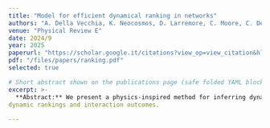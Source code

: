 ```yaml
---
title: "Model for efficient dynamical ranking in networks"
authors: "A. Della Vecchia, K. Neocosmos, D. Larremore, C. Moore, C. De Bacco"
venue: "Physical Review E"
date: 2024/9
year: 2025
paperurl: "https://scholar.google.it/citations?view_op=view_citation&hl=en&user=aaeUheEAAAAJ&citation_for_view=aaeUheEAAAAJ:2osOgNQ5qMEC"   # replace with the actual JMLR URL (or Scholar)
pdf: "/files/papers/ranking.pdf"
selected: true

# Short abstract shown on the publications page (safe folded YAML block)
excerpt: >-
  **Abstract:** We present a physics-inspired method for inferring dynamic rankings in directed temporal networks—networks in which each directed and timestamped edge reflects the outcome and timing of a pairwise interaction. The inferred ranking of each node is real-valued and varies in time as each new edge, encoding an outcome like a win or loss, raises or lowers the node's estimated strength or prestige, as is often observed in real scenarios including sequences of games, tournaments, or interactions in animal hierarchies. Our method works by solving a linear system of equations and requires only one parameter to be tuned. As a result, the corresponding algorithm is scalable and efficient. We test our method by evaluating its ability to predict interactions (edges' existence) and their outcomes (edges' directions) in a variety of applications, including both synthetic and real data. Our analysis shows that in many cases our method’s performance is better than existing methods for predicting
dynamic rankings and interaction outcomes.
  
---
```

